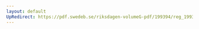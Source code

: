 ```yaml
---
layout: default
UpRedirect: https://pdf.swedeb.se/riksdagen-volumeG-pdf/199394/reg_199394/reg_199394_0467.pdf
---
```

